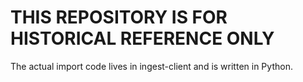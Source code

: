 # THIS REPOSITORY IS FOR HISTORICAL REFERENCE ONLY

The actual import code lives in ingest-client and is written in Python.
